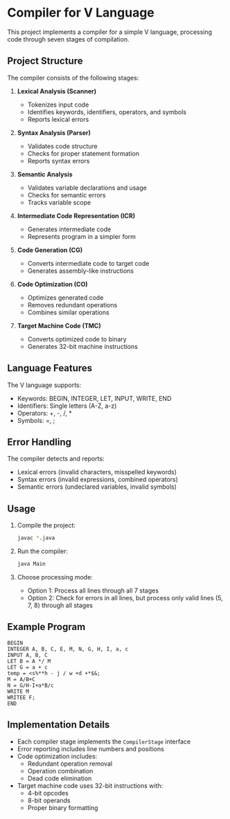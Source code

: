 # Compiler for V Language

This project implements a compiler for a simple V language, processing code through seven stages of compilation.

## Project Structure

The compiler consists of the following stages:

1. **Lexical Analysis (Scanner)**
   - Tokenizes input code
   - Identifies keywords, identifiers, operators, and symbols
   - Reports lexical errors

2. **Syntax Analysis (Parser)**
   - Validates code structure
   - Checks for proper statement formation
   - Reports syntax errors

3. **Semantic Analysis**
   - Validates variable declarations and usage
   - Checks for semantic errors
   - Tracks variable scope

4. **Intermediate Code Representation (ICR)**
   - Generates intermediate code
   - Represents program in a simpler form

5. **Code Generation (CG)**
   - Converts intermediate code to target code
   - Generates assembly-like instructions

6. **Code Optimization (CO)**
   - Optimizes generated code
   - Removes redundant operations
   - Combines similar operations

7. **Target Machine Code (TMC)**
   - Converts optimized code to binary
   - Generates 32-bit machine instructions

## Language Features

The V language supports:
- Keywords: BEGIN, INTEGER, LET, INPUT, WRITE, END
- Identifiers: Single letters (A-Z, a-z)
- Operators: +, -, /, *
- Symbols: =, ;

## Error Handling

The compiler detects and reports:
- Lexical errors (invalid characters, misspelled keywords)
- Syntax errors (invalid expressions, combined operators)
- Semantic errors (undeclared variables, invalid symbols)

## Usage

1. Compile the project:
   ```bash
   javac *.java
   ```

2. Run the compiler:
   ```bash
   java Main
   ```

3. Choose processing mode:
   - Option 1: Process all lines through all 7 stages
   - Option 2: Check for errors in all lines, but process only valid lines (5, 7, 8) through all stages

## Example Program

```
BEGIN
INTEGER A, B, C, E, M, N, G, H, I, a, c
INPUT A, B, C
LET B = A */ M
LET G = a + c
temp = <s%**h - j / w +d +*$&;
M = A/B+C
N = G/H-I+a*B/c
WRITE M
WRITEE F;
END
```

## Implementation Details

- Each compiler stage implements the `CompilerStage` interface
- Error reporting includes line numbers and positions
- Code optimization includes:
  - Redundant operation removal
  - Operation combination
  - Dead code elimination
- Target machine code uses 32-bit instructions with:
  - 4-bit opcodes
  - 8-bit operands
  - Proper binary formatting
